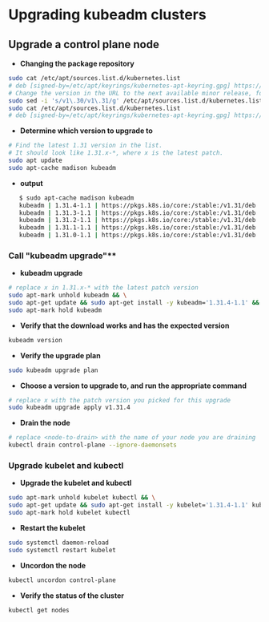 # Upgrading kubeadm clusters
## Upgrade a control plane node
* **Changing the package repository**
```bash
sudo cat /etc/apt/sources.list.d/kubernetes.list
# deb [signed-by=/etc/apt/keyrings/kubernetes-apt-keyring.gpg] https://pkgs.k8s.io/core:/stable:/v1.31/deb/ /
# Change the version in the URL to the next available minor release, for example v1.31
sudo sed -i 's/v1\.30/v1\.31/g' /etc/apt/sources.list.d/kubernetes.list
sudo cat /etc/apt/sources.list.d/kubernetes.list
# deb [signed-by=/etc/apt/keyrings/kubernetes-apt-keyring.gpg] https://pkgs.k8s.io/core:/stable:/v1.32/deb/ /
```
* **Determine which version to upgrade to**
```bash
# Find the latest 1.31 version in the list.
# It should look like 1.31.x-*, where x is the latest patch.
sudo apt update
sudo apt-cache madison kubeadm
```
* **output**
```bash
   $ sudo apt-cache madison kubeadm
   kubeadm | 1.31.4-1.1 | https://pkgs.k8s.io/core:/stable:/v1.31/deb  Packages
   kubeadm | 1.31.3-1.1 | https://pkgs.k8s.io/core:/stable:/v1.31/deb  Packages
   kubeadm | 1.31.2-1.1 | https://pkgs.k8s.io/core:/stable:/v1.31/deb  Packages
   kubeadm | 1.31.1-1.1 | https://pkgs.k8s.io/core:/stable:/v1.31/deb  Packages
   kubeadm | 1.31.0-1.1 | https://pkgs.k8s.io/core:/stable:/v1.31/deb  Packages
```
### Call "kubeadm upgrade"**
* **kubeadm upgrade**
```bash
# replace x in 1.31.x-* with the latest patch version
sudo apt-mark unhold kubeadm && \
sudo apt-get update && sudo apt-get install -y kubeadm='1.31.4-1.1' && \
sudo apt-mark hold kubeadm
```
  * **Verify that the download works and has the expected version**
  ```bash
  kubeadm version
  ```
* **Verify the upgrade plan**
```bash
sudo kubeadm upgrade plan
```
* **Choose a version to upgrade to, and run the appropriate command**
```bash
# replace x with the patch version you picked for this upgrade
sudo kubeadm upgrade apply v1.31.4
```
* **Drain the node**
```bash
# replace <node-to-drain> with the name of your node you are draining
kubectl drain control-plane --ignore-daemonsets
```
### Upgrade kubelet and kubectl

* **Upgrade the kubelet and kubectl**
```bash
sudo apt-mark unhold kubelet kubectl && \
sudo apt-get update && sudo apt-get install -y kubelet='1.31.4-1.1' kubectl='1.31.4-1.1' && \
sudo apt-mark hold kubelet kubectl
```
* **Restart the kubelet**
```bash
sudo systemctl daemon-reload
sudo systemctl restart kubelet
```
* **Uncordon the node**
```bash
kubectl uncordon control-plane
```
* **Verify the status of the cluster**
```bash
kubectl get nodes
```
